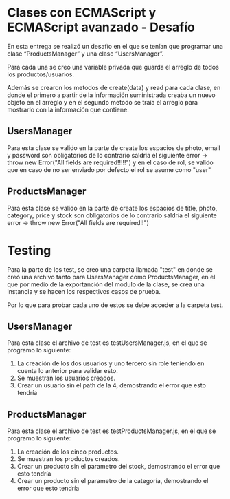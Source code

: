 
# Clases con ECMAScript y ECMAScript avanzado - Desafío

En esta entrega se realizó un desafío en el que se tenían que programar una clase “ProductsManager”  y una clase “UsersManager”.

Para cada una se creó una variable privada que guarda el arreglo de todos los productos/usuarios. 

Además se crearon los metodos de create(data) y read para cada clase, en donde el primero a partir de la información suministrada creaba un nuevo objeto en el arreglo y en el segundo metodo se traía el arreglo para mostrarlo con la información que contiene.

## UsersManager 
Para esta clase se valido en la parte de create los espacios de photo, email y password son obligatorios de lo contrario saldría el siguiente error ->  throw new Error("All fields are required!!!!!") y en el caso de rol, se valido que en caso de no ser enviado por defecto el rol se asume como "user"

## ProductsManager
Para esta clase se valido en la parte de create los espacios de title, photo, category, price y stock son obligatorios de lo contrario saldría el siguiente error -> throw new Error("All fields are required!!")

# Testing

Para la parte de los test, se creo una carpeta llamada "test" en donde se creó una archivo tanto para UsersManager como ProductsManager, en el que por medio de la exportanción del modulo de la clase, se crea una instancia y se hacen los respectivos casos de prueba.

Por lo que para probar cada uno de estos se debe acceder a la carpeta test.

## UsersManager 
Para esta clase el archivo de test es testUsersManager.js, en el que se programo lo siguiente:
1. La creación de los dos usuarios y uno tercero sin role teniendo en cuenta lo anterior para validar esto.
2. Se muestran los usuarios creados.
3. Crear un usuario sin el path de la 4, demostrando el error que esto tendría

## ProductsManager
Para esta clase el archivo de test es testProductsManager.js, en el que se programo lo siguiente:
1. La creación de los cinco productos.
2. Se muestran los productos creados.
3. Crear un producto sin el parametro del stock, demostrando el error que esto tendría
4. Crear un producto sin el parametro de la categoría, demostrando el error que esto tendría


